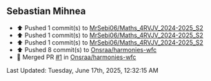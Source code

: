 <h2>Sebastian Mihnea</h2>

<!--RECENT_ACTIVITY:start-->
- ⬆️ Pushed 1 commit(s) to [MrSebi06/Maths_4RVJV_2024-2025_S2](https://github.com/MrSebi06/Maths_4RVJV_2024-2025_S2)<br>
- ⬆️ Pushed 1 commit(s) to [MrSebi06/Maths_4RVJV_2024-2025_S2](https://github.com/MrSebi06/Maths_4RVJV_2024-2025_S2)<br>
- ⬆️ Pushed 1 commit(s) to [MrSebi06/Maths_4RVJV_2024-2025_S2](https://github.com/MrSebi06/Maths_4RVJV_2024-2025_S2)<br>
- ⬆️ Pushed 8 commit(s) to [Onsraa/harmonies-wfc](https://github.com/Onsraa/harmonies-wfc)<br>
- 🎉 Merged PR [#1](https://github.com/Onsraa/harmonies-wfc/pull/1) in [Onsraa/harmonies-wfc](https://github.com/Onsraa/harmonies-wfc)<br>
<!--RECENT_ACTIVITY:end-->
<!--RECENT_ACTIVITY:last_update-->
Last Updated: Tuesday, June 17th, 2025, 12:32:15 AM
<!--RECENT_ACTIVITY:last_update_end-->

<!---LOL-STATS-START-HERE--->
<!---LOL-STATS-END-HERE--->
